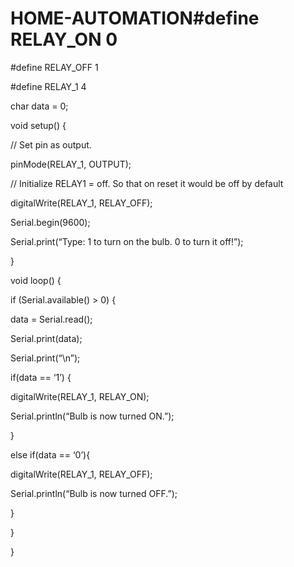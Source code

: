 # HOME-AUTOMATION#define RELAY_ON 0
#define RELAY_OFF 1

#define RELAY_1  4

char data = 0;

void setup()
{

// Set pin as output.

pinMode(RELAY_1, OUTPUT);

// Initialize RELAY1 = off. So that on reset it would be off by default

digitalWrite(RELAY_1, RELAY_OFF);

Serial.begin(9600);

Serial.print(“Type: 1 to turn on the bulb. 0 to turn it off!”);

}

void loop() {

 if (Serial.available() > 0)
 {

data = Serial.read();      

  Serial.print(data);       

Serial.print(“\n”);       

if(data == ‘1’)
{

digitalWrite(RELAY_1, RELAY_ON);

Serial.println(“Bulb is now turned ON.”);

}

else if(data == ‘0’){

digitalWrite(RELAY_1, RELAY_OFF);

 Serial.println(“Bulb is now turned OFF.”);

}

}

}

